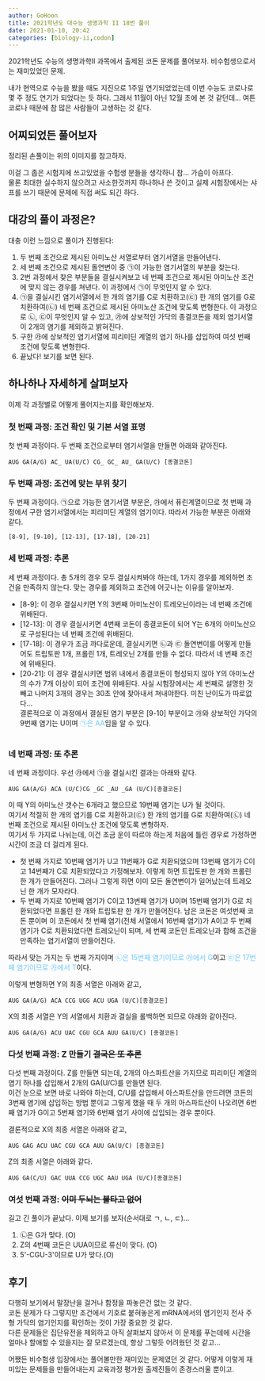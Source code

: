```yaml
---
author: GoHoon
title: 2021학년도 대수능 생명과학 II 18번 풀이
date: 2021-01-10, 20:42
categories: [biology-ii,codon]
---
```

2021학년도 수능의 생명과학II 과목에서 출제된 코돈 문제를 풀어보자. 비수험생으로서는 재미있었던 문제.   
<!-- Excerpt -->

내가 현역으로 수능을 봤을 때도 지진으로 1주일 연기되었었는데 이번 수능도 코로나로 몇 주 정도 연기가 되었다는 듯 하다. 그래서
11월이 아닌 12월 초에 본 것 같던데... 여튼 코로나 때문에 참 많은 사람들이 고생하는 것 같다.

## 어찌되었든 풀어보자
정리된 손풀이는 위의 이미지를 참고하자.   

이걸 그 좁은 시험지에 쓰고있었을 수험생 분들을 생각하니 참... 가슴이 아프다.   
물론 최대한 실수하지 않으려고 사소한것까지 하나하나 쓴 것이고 실제 시험장에서는
샤프를 쓰기 때문에 문제에 직접 써도 되긴 하다.

## 대강의 풀이 과정은?
대충 이런 느낌으로 풀이가 진행된다:
1. 두 번째 조건으로 제시된 아미노산 서열로부터 염기서열을 만들어낸다.
2. 세 번째 조건으로 제시된 돌연변이 중 ㉠이 가능한 염기서열의 부분을 찾는다.
3. 2번 과정에서 찾은 부분들을 결실시켜보고 네 번째 조건으로 제시된 아미노산 조건에 맞지 않는 경우를 쳐낸다. 이 과정에서 ㉠이 무엇인지 알 수 있다.
4. ㉠을 결실시킨 염기서열에서 한 개의 염기를 C로 치환하고(㉢) 한 개의 염기를 G로 치환하여(㉡) 네 번째 조건으로 제시된 아미노산 조건에 맞도록 변형한다. 
  이 과정으로 ㉡, ㉢이 무엇인지 알 수 있고, ㉮에 상보적인 가닥의 종결코돈을 제외 염기서열이 2개의 염기를 제외하고 밝혀진다.
5. 구한 ㉮에 상보적인 염기서열에 피리미딘 계열의 염기 하나를 삽입하여 여섯 번째 조건에 맞도록 변형한다.
6. 끝났다! 보기를 보면 된다.

## 하나하나 자세하게 살펴보자
이제 각 과정별로 어떻게 풀어지는지를 확인해보자.

### 첫 번째 과정: 조건 확인 및 기본 서열 표명
첫 번째 과정이다. 두 번째 조건으로부터 염기서열을 만들면 아래와 같아진다.
```text
AUG GA(A/G) AC_ UA(U/C) CG_ GC_ AU_ GA(U/C) [종결코돈]
```

### 두 번째 과정: 조건에 맞는 부위 찾기
두 번째 과정이다. ㉠으로 가능한 염기서열 부분은, ㉮에서 퓨린계열이므로 첫 번째 과정에서 구한 염기서열에서는 피리미딘 계열의 염기이다. 따라서 가능한 부분은 아래와 같다.
```text
[8-9], [9-10], [12-13], [17-18], [20-21]
```

### 세 번째 과정: 추론
세 번째 과정이다. 총 5개의 경우 모두 결실시켜봐야 하는데, 1가지 경우를 제외하면 조건을 만족하지 않는다. 맞는 경우를 제외하고 조건에 어긋나는 이유를 알아보자.
- [8-9]: 이 경우 결실시키면 Y의 3번째 아미노산이 트레오닌이라는 네 번째 조건에 위배된다.
- [12-13]: 이 경우 결실시키면 4번째 코돈이 종결코돈이 되어 Y는 6개의 아미노산으로 구성된다는 네 번째 조건에 위배된다.
- [17-18]: 이 경우가 조금 까다로운데, 결실시키면 ㉡과 ㉢ 돌연변이를 어떻게 만들어도 트립토판 1개, 프롤린 1개, 트레오닌 2개를 만들 수 없다. 따라서 네 번째 조건에 위배된다.
- [20-21]: 이 경우 결실시키면 범위 내에서 종결코돈이 형성되지 않아 Y의 아미노산의 수가 7개 이상이 되어 조건에 위배된다.
사실 시험장에서는 세 번째로 설명한 것 빼고 나머지 3개의 경우는 30초 안에 찾아내서 쳐내야한다. 미친 난이도가 따로없다...   
결론적으로 이 과정에서 결실된 염기 부분은 [9-10] 부분이고 ㉮와 상보적인 가닥의 9번째 염기는 U이며 <span style="color: #6cc6ff">㉠은 AA</span>임을 알 수 있다.   
&nbsp;   

### 네 번째 과정: ~~또~~ 추론
네 번째 과정이다. 우선 ㉮에서 ㉠을 결실시킨 결과는 아래와 같다.
```text
AUG GA(A/G) ACA (U/C)CG _GC _AU _GA (U/C)[종결코돈]
```

이 때 Y의 아미노산 갯수는 6개라고 했으므로 19번째 염기는 U가 될 것이다.   
여기서 적절히 한 개의 염기를 C로 치환하고(㉢) 한 개의 염기를 G로 치환하여(㉡) 네 번째 조건으로 제시된 아미노산 조건에 맞도록 변형하자.   
여기서 두 가지로 나뉘는데, 이건 조금 운이 따르야 하는게 처음에 틀린 경우로 가정하면 시간이 조금 더 걸리게 된다.
- 첫 번째 가지로 10번째 염기가 U고 11번째가 G로 치환되었으며 13번째 염기가 C이고 14번째가 C로 치환되었다고 가정해보자. 이렇게 하면 트립토판 한 개와 프롤린 한 개가 만들어진다.
  그러나 그렇게 하면 이미 모든 돌연변이가 일어났는데 트레오닌 한 개가 모자라다.
- 두 번째 가지로 10번째 염기가 C이고 13번째 염기가 U이며 15번째 염기가 G로 치환되었다면 프롤린 한 개와 트립토판 한 개가 만들어진다. 남은 코돈은 여섯번째 코돈 뿐이며
  이 코돈에서 첫 번째 염기(전체 서열에서 16번째 염기)가 A이고 두 번째 염기가 C로 치환되었다면 트레오닌이 되며, 세 번째 코돈인 트레오닌과 합해 조건을 만족하는 염기서열이 만들어진다.

따라서 맞는 가지는 두 번째 가지이며 <span style="color: #6cc6ff">㉡은 15번째 염기이므로 ㉮에서 G</span>이고 <span style="color: #6cc6ff">㉢은 17번째 염기이므로 ㉮에서 T</span>이다.   

이렇게 변형하면 Y의 최종 서열은 아래와 같고,
```text
AUG GA(A/G) ACA CCG UGG ACU UGA (U/C)[종결코돈]
```

X의 최종 서열은 Y의 서열에서 치환과 결실을 롤백하면 되므로 아래와 같아진다.   
```text
AUG GA(A/G) ACU UAC CGU GCA AUU GA(U/C) [종결코돈]
```


### 다섯 번째 과정: Z 만들기 ~~결국은 또 추론~~
다섯 번째 과정이다. Z를 만들면 되는데, 2개의 아스파트산을 가지므로 피리미딘 계열의 염기 하나를 삽입해서 2개의 GA(U/C)를 만들면 된다.   
이건 눈으로 보면 바로 나와야 하는데, C/U를 삽입해서 아스파트산을 만드려면 코돈의 3번째 염기에 삽입하는 방법 뿐이고 그렇게 했을 때 두 개의 아스파트산이 나오려면
6번째 염기가 G이고 5번째 염기와 6번째 염기 사이에 삽입되는 경우 뿐이다.    

결론적으로 X의 최종 서열은 아래와 같고,
```text
AUG GAG ACU UAC CGU GCA AUU GA(U/C) [종결코돈]
```

Z의 최종 서열은 아래와 같다.
```text
AUG GA(C/U) GAC UUA CCG UGC AAU UGA (U/C)[종결코돈]
```

### 여섯 번째 과정: ~~이미 두뇌는 불타고 없어~~
길고 긴 풀이가 끝났다. 이제 보기를 보자(순서대로 ㄱ, ㄴ, ㄷ)...   
1. ㉡은 G가 맞다. (O)   
2. Z의 4번째 코돈은 UUA이므로 류신이 맞다. (O)
3. 5'-CGU-3'이므로 U가 맞다.(O)   

## 후기
다행히 보기에서 말장난을 걸거나 함정을 파놓은건 없는 것 같다.   
코돈 문제가 다 그렇지만 조건에서 기호로 붙혀놓은게 mRNA에서의 염기인지 전사 주형 가닥의 염기인지를 확인하는 것이 가장 중요한 것 같다.   
다른 문제들은 집단유전을 제외하고 아직 살펴보지 않아서 이 문제를 푸는데에 시간을 얼마나 할애할 수 있을지는 잘 모르겠는데, 항상 그렇듯 어려웠던 것 같고...   

어쨌든 비수험생 입장에서는 풀어볼만한 재미있는 문제였던 것 같다. 어떻게 이렇게 재미있는 문제들을 만들어내는지 교육과정 평가원 출제진들이 존경스러울 뿐이고.   

